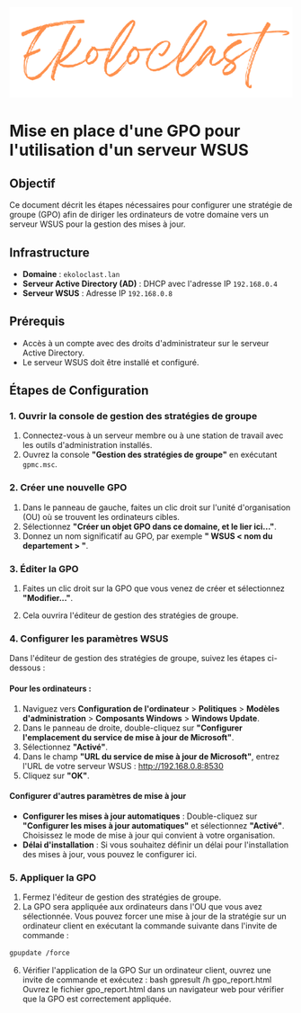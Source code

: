 <div align="center"> 

![logo](https://github.com/WildCodeSchool/TSSR-2405-P3-G3-BuildYourInfra-Ekoloclast/blob/s04/ressources/charte/ekoloclasttitreok.png)   

</div>



# Mise en place d'une GPO pour l'utilisation d'un serveur WSUS

## Objectif

Ce document décrit les étapes nécessaires pour configurer une stratégie de groupe (GPO) afin de diriger les ordinateurs de votre domaine vers un serveur WSUS pour la gestion des mises à jour.

## Infrastructure

- **Domaine** : `ekoloclast.lan`
- **Serveur Active Directory (AD)** : DHCP avec l'adresse IP `192.168.0.4`
- **Serveur WSUS** : Adresse IP `192.168.0.8`

## Prérequis

- Accès à un compte avec des droits d'administrateur sur le serveur Active Directory.
- Le serveur WSUS doit être installé et configuré.

## Étapes de Configuration

### 1. Ouvrir la console de gestion des stratégies de groupe

1. Connectez-vous à un serveur membre ou à une station de travail avec les outils d'administration installés.
2. Ouvrez la console **"Gestion des stratégies de groupe"** en exécutant `gpmc.msc`.

### 2. Créer une nouvelle GPO

1. Dans le panneau de gauche, faites un clic droit sur l'unité d'organisation (OU) où se trouvent les ordinateurs cibles.
2. Sélectionnez **"Créer un objet GPO dans ce domaine, et le lier ici..."**.
3. Donnez un nom significatif au GPO, par exemple **" WSUS < nom du departement > "**.

### 3. Éditer la GPO

1. Faites un clic droit sur la GPO que vous venez de créer et sélectionnez **"Modifier..."**.

2. Cela ouvrira l'éditeur de gestion des stratégies de groupe.

### 4. Configurer les paramètres WSUS

Dans l'éditeur de gestion des stratégies de groupe, suivez les étapes ci-dessous :

#### Pour les ordinateurs :

1. Naviguez vers **Configuration de l'ordinateur** > **Politiques** > **Modèles d'administration** > **Composants Windows** > **Windows Update**.
2. Dans le panneau de droite, double-cliquez sur **"Configurer l'emplacement du service de mise à jour de Microsoft"**.
3. Sélectionnez **"Activé"**.
4. Dans le champ **"URL du service de mise à jour de Microsoft"**, entrez l'URL de votre serveur WSUS :
http://192.168.0.8:8530
5. Cliquez sur **"OK"**.

#### Configurer d'autres paramètres de mise à jour

- **Configurer les mises à jour automatiques** : Double-cliquez sur **"Configurer les mises à jour automatiques"** et sélectionnez **"Activé"**. Choisissez le mode de mise à jour qui convient à votre organisation.
- **Délai d'installation** : Si vous souhaitez définir un délai pour l'installation des mises à jour, vous pouvez le configurer ici.

### 5. Appliquer la GPO

1. Fermez l'éditeur de gestion des stratégies de groupe.
2. La GPO sera appliquée aux ordinateurs dans l'OU que vous avez sélectionnée. Vous pouvez forcer une mise à jour de la stratégie sur un ordinateur client en exécutant la commande suivante dans l'invite de commande :
```bash
gpupdate /force
```

6. Vérifier l'application de la GPO
Sur un ordinateur client, ouvrez une invite de commande et exécutez : bash gpresult /h gpo_report.html
Ouvrez le fichier gpo_report.html dans un navigateur web pour vérifier que la GPO est correctement appliquée.
